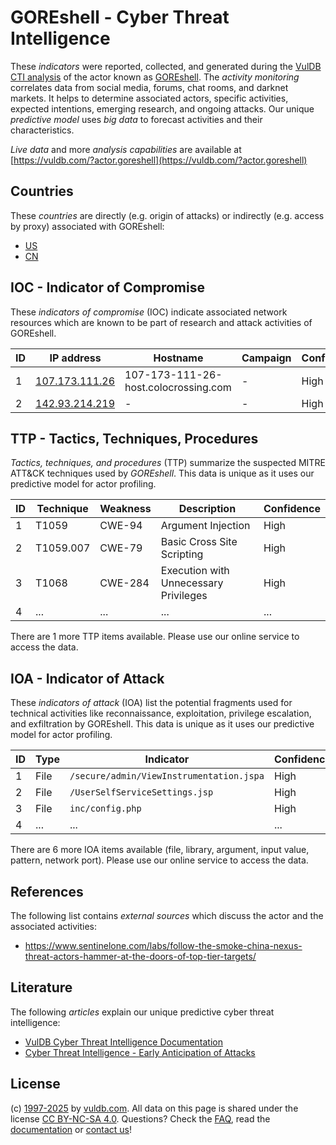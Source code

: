 # GOREshell - Cyber Threat Intelligence

These _indicators_ were reported, collected, and generated during the [VulDB CTI analysis](https://vuldb.com/?kb.cti) of the actor known as [GOREshell](https://vuldb.com/?actor.goreshell). The _activity monitoring_ correlates data from social media, forums, chat rooms, and darknet markets. It helps to determine associated actors, specific activities, expected intentions, emerging research, and ongoing attacks. Our unique _predictive model_ uses _big data_ to forecast activities and their characteristics.

_Live data_ and more _analysis capabilities_ are available at [https://vuldb.com/?actor.goreshell](https://vuldb.com/?actor.goreshell)

## Countries

These _countries_ are directly (e.g. origin of attacks) or indirectly (e.g. access by proxy) associated with GOREshell:

* [US](https://vuldb.com/?country.us)
* [CN](https://vuldb.com/?country.cn)

## IOC - Indicator of Compromise

These _indicators of compromise_ (IOC) indicate associated network resources which are known to be part of research and attack activities of GOREshell.

ID | IP address | Hostname | Campaign | Confidence
-- | ---------- | -------- | -------- | ----------
1 | [107.173.111.26](https://vuldb.com/?ip.107.173.111.26) | 107-173-111-26-host.colocrossing.com | - | High
2 | [142.93.214.219](https://vuldb.com/?ip.142.93.214.219) | - | - | High

## TTP - Tactics, Techniques, Procedures

_Tactics, techniques, and procedures_ (TTP) summarize the suspected MITRE ATT&CK techniques used by _GOREshell_. This data is unique as it uses our predictive model for actor profiling.

ID | Technique | Weakness | Description | Confidence
-- | --------- | -------- | ----------- | ----------
1 | T1059 | CWE-94 | Argument Injection | High
2 | T1059.007 | CWE-79 | Basic Cross Site Scripting | High
3 | T1068 | CWE-284 | Execution with Unnecessary Privileges | High
4 | ... | ... | ... | ...

There are 1 more TTP items available. Please use our online service to access the data.

## IOA - Indicator of Attack

These _indicators of attack_ (IOA) list the potential fragments used for technical activities like reconnaissance, exploitation, privilege escalation, and exfiltration by GOREshell. This data is unique as it uses our predictive model for actor profiling.

ID | Type | Indicator | Confidence
-- | ---- | --------- | ----------
1 | File | `/secure/admin/ViewInstrumentation.jspa` | High
2 | File | `/UserSelfServiceSettings.jsp` | High
3 | File | `inc/config.php` | High
4 | ... | ... | ...

There are 6 more IOA items available (file, library, argument, input value, pattern, network port). Please use our online service to access the data.

## References

The following list contains _external sources_ which discuss the actor and the associated activities:

* https://www.sentinelone.com/labs/follow-the-smoke-china-nexus-threat-actors-hammer-at-the-doors-of-top-tier-targets/

## Literature

The following _articles_ explain our unique predictive cyber threat intelligence:

* [VulDB Cyber Threat Intelligence Documentation](https://vuldb.com/?kb.cti)
* [Cyber Threat Intelligence - Early Anticipation of Attacks](https://www.scip.ch/en/?labs.20201022)

## License

(c) [1997-2025](https://vuldb.com/?kb.changelog) by [vuldb.com](https://vuldb.com/?kb.about). All data on this page is shared under the license [CC BY-NC-SA 4.0](https://creativecommons.org/licenses/by-nc-sa/4.0/). Questions? Check the [FAQ](https://vuldb.com/?kb.faq), read the [documentation](https://vuldb.com/?kb) or [contact us](https://vuldb.com/?contact)!
